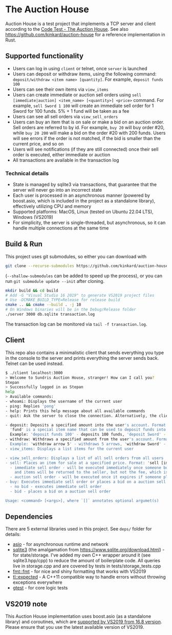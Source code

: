 # The Auction House

Auction House is a test project that implements a TCP server and client according to the [Code Test - The Auction House](docs/Online%20Code%20Test%20-%20Auction%20House.pdf). See also <https://github.com/kinkard/auction-house> for a reference implementation in Rust.

## Supported functionality

- Users can log in using `client` or telnet, once `server` is launched
- Users can deposit or withdraw items, using the following command: `deposit/withdraw <item name> [quantity]`. For example, `deposit funds 100`
- Users can see their own items via `view_items`
- Users can create immediate or auction sell orders using `sell [immediate|auction] <item_name> [<quantity>] <price>` command. For example, `sell Sword 1 100` will create an immediate sell order for 1 Sword for 100 funds. 5% + 1 fund will be taken as a fee
- Users can see all sell orders via `view_sell_orders`
- Users can buy an item that is on sale or make a bid on an auction order. Sell orders are referred to by id. For example, `buy 20` will buy order #20, while `buy 20 200` will make a bid on the order #20 with 200 funds. Users will see errors if the order is not matched, if the bid is smaller than the current price, and so on
- Users will see notifications (if they are still connected) once their sell order is executed, either immediate or auction
- All transactions are available in the transaction log

### Technical details

- State is managed by sqlite3 via transactions, that guarantee that the server will never go into an incorrect state
- Each user is processed in an asynchronous manner (powered by boost.asio, which is included in the project as a standalone library), effectively utilizing CPU and memory
- Supported platforms: MacOS, Linux (tested on Ubuntu 22.04 LTS), Windows (VS2019)
- For simplicity, the server is single-threaded, but asynchronous, so it can handle multiple connections at the same time

## Build & Run

This project uses git submodules, so either you can download with

```sh
git clone --recurse-submodules https://github.com/kinkard/auction-house-cpp.git
```

(`--shallow-submodules` can be added to speed up the process), or you can run `git submodule update --init` after cloning.

```sh
mkdir build && cd build
# Add -G "Visual Studio 16 2019" to generate VS2019 project files
# Use -DCMAKE_BUILD_TYPE=Release for release build
cmake .. && cmake --build . -j 10
# On Windows binaries will be in the Debug/Release folder
./server 3000 db.sqlite transaction.log
```

The transaction log can be monitored via `tail -f transaction.log`.

## Client

This repo also contains a minimalistic client that sends everything you type in the console to the server and prints everything the server sends back. Telnet can be used instead.

```sh
$ ./client localhost:3000
> Welcome to Sundris Auction House, stranger! How can I call you?
Stepan
> Successfully logged in as Stepan
help
> Available commands:
- whoami: Displays the username of the current user
- ping: Replies 'pong'
- help: Prints this help message about all available commands
- quit: Ask the server to close the connection. Alternatively, the client can just close the connection (e.g. Ctrl+C)

- deposit: Deposits a specified amount into the user's account. Format: 'deposit <item name> [<quantity>]'.
  'fund' is a special item name that can be used to deposit funds into the user's account
  Example: 'deposit funds 100' - deposits 100 funds, 'deposit Sword' - deposits 1 Sword
- withdraw: Withdraws a specified amount from the user's account. Format: 'withdraw <item name> [<quantity>]'
  Example: 'withdraw arrow 5' - withdraws 5 arrows, 'withdraw Sword' - withdraws 1 Sword
- view_items: Displays a list items for the current user

- view_sell_orders: Displays a list of all sell orders from all users
- sell: Places an item for sale at a specified price. Format: 'sell [immediate|auction] <item_name> [<quantity>] <price>'
  - immediate sell order - will be executed immediately once someone buys it. Otherwise it will expire in 5 minutes
    and items will be returned to the seller, but not the fee, which is `5% of the price + 1` funds
  - auction sell order - will be executed once it expires if someone placed a bid on it
- buy: Executes immediate sell order or places a bid on a auction sell order. Format: 'buy <sell_order_id> [<bid>]'
  - no bid - executes immediate sell order
  - bid - places a bid on a auction sell order

Usage: <command> [<args>], where `[]` annotates optional argumet(s)
```

## Dependencies

There are 5 external libraries used in this project. See `deps/` folder for details:

- [asio](https://github.com/chriskohlhoff/asio) - for asynchronous runtime and network
- [sqlite3](deps/sqlite3/) (the amalgamation from <https://www.sqlite.org/download.html>) - for state/storage. I've added my own C++ wrapper around it (see sqlite3.hpp/cpp) to reduce the amount of boilerplate code. All queries live in storage.cpp and are covered by tests in tests/storage_tests.cpp
- [fmt::fmt](https://github.com/fmtlib/fmt) - for nice and shiny formatting that works with VS2019
- [tl::expected](https://github.com/TartanLlama/expected) - A C++11 compatible way to handle errors without throwing exceptions everywhere
- [gtest](https://github.com/google/googletest) - for core logic tests

## VS2019 note

This Auction House implementation uses boost.asio (as a standalone library) and coroutines, which are [supported by VS2019 from 16.8 version](https://learn.microsoft.com/en-us/cpp/overview/visual-cpp-language-conformance?view=msvc-170). Please ensure that you use the latest available version of VS2019.
